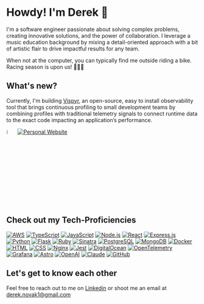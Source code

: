 # Howdy! I'm Derek 👋

I'm a software engineer passionate about solving complex problems, creating innovative solutions, and the power of collaboration. I leverage a music education background by mixing a detail-oriented approach with a bit of artistic flair to drive impactful results for any team.

When not at the computer, you can typically find me outside riding a bike. Racing season is upon us! 🚴🏻‍♂️

## What's new?

Currently, I'm building [Vispyr](https://vispyr.com), an open-source, easy to install observability tool that brings continuous profiling to small development teams by combining profiles with traditional telemetry signals to connect runtime data to the exact code impacting an application’s performance.

<div>
  <img src="./visper-flame.png" style="width: 5%" alt="Vispyr Logo" />
  <a href="https://www.vispyr.com">
    <img src="https://img.shields.io/badge/Click to learn more-FA4200?&logo=your-logo&logoColor=white" alt="Personal Website">
  </a>
</div>

## Check out my Tech-Proficiencies

[![AWS](https://img.shields.io/badge/-Amazon%20AWS-232F3E?&logo=aws&logoColor=white)](https://aws.amazon.com/)
[![TypeScript](https://img.shields.io/badge/-TypeScript-3178c6?&logo=typescript&logoColor=white)](https://www.typescriptlang.org/)
[![JavaScript](https://img.shields.io/badge/-JavaScript-f7df1e?&logo=javascript&logoColor=black)](https://developer.mozilla.org/en-US/docs/Web/JavaScript)
[![Node.js](https://img.shields.io/badge/-Node.js-339933?&logo=nodedotjs&logoColor=white)](https://nodejs.org/)
[![React](https://img.shields.io/badge/-React-61DAFB?&logo=react&logoColor=black)](https://reactjs.org/)
[![Express.js](https://img.shields.io/badge/-Express.js-000000?&logo=express&logoColor=white)](https://expressjs.com/)
[![Python](https://img.shields.io/badge/-Python-green?&logo=python&logoColor=white)](https://www.python.org/)
[![Flask](https://img.shields.io/badge/-Flask-0FB1F7?&logo=flask&logoColor=white)](https://flask.palletsprojects.com/en/stable/)
[![Ruby](https://img.shields.io/badge/-Ruby-cc342d?&logo=ruby&logoColor=white)](https://www.ruby-lang.org/)
[![Sinatra](https://img.shields.io/badge/-Sinatra-CC342D?&logo=rubysinatra&logoColor=white)](http://sinatrarb.com/)
[![PostgreSQL](https://img.shields.io/badge/-PostgreSQL-336791?&logo=postgresql&logoColor=white)](https://www.postgresql.org/)
[![MongoDB](https://img.shields.io/badge/-MongoDB-47A248?&logo=mongodb&logoColor=white)](https://www.mongodb.com/)
[![Docker](https://img.shields.io/badge/-Docker-2496ED?&logo=docker&logoColor=white)](https://www.docker.com/)
[![HTML](https://img.shields.io/badge/-HTML-E34F26?&logo=html5&logoColor=white)](https://developer.mozilla.org/en-US/docs/Web/HTML)
[![CSS](https://img.shields.io/badge/-CSS-1572B6?&logo=css&logoColor=white)](https://developer.mozilla.org/en-US/docs/Web/CSS)
[![Nginx](https://img.shields.io/badge/-Nginx-269539?&logo=nginx&logoColor=white)](https://nginx.org/)
[![Jest](https://img.shields.io/badge/-Jest-C21325?&logo=jest&logoColor=white)](https://jestjs.io/)
[![DigitalOcean](https://img.shields.io/badge/-DigitalOcean-0080FF?&logo=digitalocean&logoColor=white)](https://www.digitalocean.com/)
[![OpenTelemetry](https://img.shields.io/badge/-OpenTelemetry-f7df1e?&logo=opentelemetry&logoColor=black)](https://www.opentelemetry.io/)
[![Grafana](https://img.shields.io/badge/-Grafana-orange?&logo=grafana&logoColor=white)](https://grafana.com/oss/)
[![Astro](https://img.shields.io/badge/-Astro-00FAD5?&logo=astro&logoColor=white)](https://astro.build/)
[![OpenAI](https://img.shields.io/badge/-OpenAI-white?&logo=openai&logoColor=black)](https://openai.com/)
[![Claude](https://img.shields.io/badge/-Claude-FA9579?&logo=claude&logoColor=white)](https://claude.ai/)
[![GitHub](https://img.shields.io/badge/-GitHub-black?&logo=github&logoColor=white)](https://github.com/)

## Let's get to know each other

Feel free to reach out to me on [Linkedin](https://www.linkedin.com/in/derek-novak-2754a3289/) or shoot me an email at derek.novak1@gmail.com